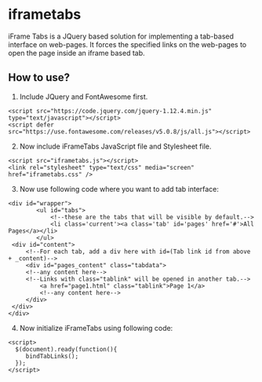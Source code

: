 # iframetabs
iFrame Tabs is a JQuery based solution for implementing a tab-based interface on web-pages. It forces the specified links on the web-pages to open the page inside an iframe based tab.

## How to use?
1. Include JQuery and FontAwesome first.
```
<script src="https://code.jquery.com/jquery-1.12.4.min.js" type="text/javascript"></script>
<script defer src="https://use.fontawesome.com/releases/v5.0.8/js/all.js"></script>
```
2. Now include iFrameTabs JavaScript file and Stylesheet file.
```
<script src="iframetabs.js"></script>
<link rel="stylesheet" type="text/css" media="screen" href="iframetabs.css" />
```
3. Now use following code where you want to add tab interface:
```
<div id="wrapper">
        <ul id="tabs">
            <!--these are the tabs that will be visible by default.-->
            <li class='current'><a class='tab' id='pages' href='#'>All Pages</a></li>
        </ul>
 <div id="content">
     <!--For each tab, add a div here with id=(Tab link id from above + _content)-->
     <div id="pages_content" class="tabdata">
     <!--any content here-->
     <!--Links with class="tablink" will be opened in another tab.-->
         <a href="page1.html" class="tablink">Page 1</a>
         <!--any content here-->
     </div>
 </div>
</div>
```
4. Now initialize iFrameTabs using following code:
```
<script>
  $(document).ready(function(){
     bindTabLinks();
  });
</script>
```
